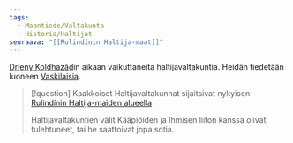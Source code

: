 ```yaml
---
tags:
  - Maantiede/Valtakunta
  - Historia/Haltijat
seuraava: "[[Rulindínin Haltija-maat]]"
---
```

[Drieny Koldhazâd](Drieny%20Koldhazâd.md)in aikaan vaikuttaneita haltijavaltakuntia. Heidän tiedetään luoneen [Vaskilaisia](Vaskilaiset.md).

>[!question]
>Kaakkoiset Haltijavaltakunnat sijaitsivat nykyisen [Rulindínin Haltija-maiden alueella](Rulindínin%20Haltija-maat.md)
> 
>Haltijavaltakuntien välit Kääpiöiden ja Ihmisen liiton kanssa olivat tulehtuneet, tai he saattoivat jopa sotia.


